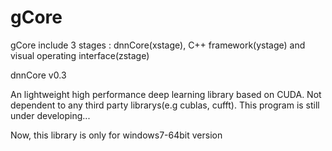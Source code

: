 # gCore

gCore include 3 stages : dnnCore(xstage), C++ framework(ystage) and visual operating interface(zstage)

dnnCore v0.3

An lightweight high performance deep learning library based on CUDA. 
Not dependent to any third party librarys(e.g cublas, cufft). This program is still under developing...

Now, this library is only for windows7-64bit version
